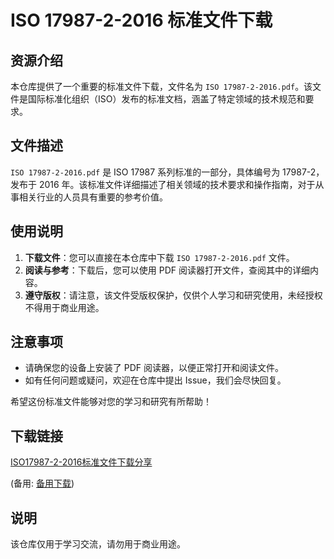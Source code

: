 # ISO 17987-2-2016 标准文件下载

## 资源介绍

本仓库提供了一个重要的标准文件下载，文件名为 `ISO 17987-2-2016.pdf`。该文件是国际标准化组织（ISO）发布的标准文档，涵盖了特定领域的技术规范和要求。

## 文件描述

`ISO 17987-2-2016.pdf` 是 ISO 17987 系列标准的一部分，具体编号为 17987-2，发布于 2016 年。该标准文件详细描述了相关领域的技术要求和操作指南，对于从事相关行业的人员具有重要的参考价值。

## 使用说明

1. **下载文件**：您可以直接在本仓库中下载 `ISO 17987-2-2016.pdf` 文件。
2. **阅读与参考**：下载后，您可以使用 PDF 阅读器打开文件，查阅其中的详细内容。
3. **遵守版权**：请注意，该文件受版权保护，仅供个人学习和研究使用，未经授权不得用于商业用途。

## 注意事项

- 请确保您的设备上安装了 PDF 阅读器，以便正常打开和阅读文件。
- 如有任何问题或疑问，欢迎在仓库中提出 Issue，我们会尽快回复。

希望这份标准文件能够对您的学习和研究有所帮助！

## 下载链接
[ISO17987-2-2016标准文件下载分享](https://pan.quark.cn/s/06357c44c858) 

(备用: [备用下载](https://pan.baidu.com/s/1SvcGUHD-Wg74FtSlUHK_PQ?pwd=1234))

## 说明

该仓库仅用于学习交流，请勿用于商业用途。
